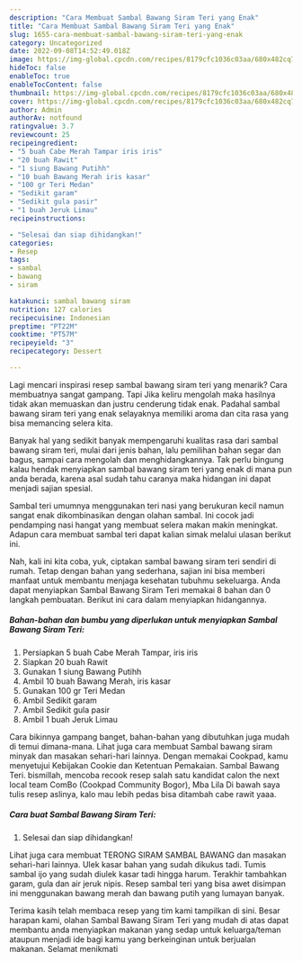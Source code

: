 ```yaml
---
description: "Cara Membuat Sambal Bawang Siram Teri yang Enak"
title: "Cara Membuat Sambal Bawang Siram Teri yang Enak"
slug: 1655-cara-membuat-sambal-bawang-siram-teri-yang-enak
category: Uncategorized
date: 2022-09-08T14:52:49.018Z
image: https://img-global.cpcdn.com/recipes/8179cfc1036c03aa/680x482cq70/sambal-bawang-siram-teri-foto-resep-utama.jpg
hideToc: false
enableToc: true
enableTocContent: false
thumbnail: https://img-global.cpcdn.com/recipes/8179cfc1036c03aa/680x482cq70/sambal-bawang-siram-teri-foto-resep-utama.jpg
cover: https://img-global.cpcdn.com/recipes/8179cfc1036c03aa/680x482cq70/sambal-bawang-siram-teri-foto-resep-utama.jpg
author: Admin
authorAv: notfound
ratingvalue: 3.7
reviewcount: 25
recipeingredient:
- "5 buah Cabe Merah Tampar iris iris"
- "20 buah Rawit"
- "1 siung Bawang Putihh"
- "10 buah Bawang Merah iris kasar"
- "100 gr Teri Medan"
- "Sedikit garam"
- "Sedikit gula pasir"
- "1 buah Jeruk Limau"
recipeinstructions:

- "Selesai dan siap dihidangkan!"
categories:
- Resep
tags:
- sambal
- bawang
- siram

katakunci: sambal bawang siram 
nutrition: 127 calories
recipecuisine: Indonesian
preptime: "PT22M"
cooktime: "PT57M"
recipeyield: "3"
recipecategory: Dessert

---
```



Lagi mencari inspirasi resep sambal bawang siram teri yang menarik? Cara membuatnya sangat gampang. Tapi Jika keliru mengolah maka hasilnya tidak akan memuaskan dan justru cenderung tidak enak. Padahal sambal bawang siram teri yang enak selayaknya memiliki aroma dan cita rasa yang bisa memancing selera kita.


Banyak hal yang sedikit banyak mempengaruhi kualitas rasa dari sambal bawang siram teri, mulai dari jenis bahan, lalu pemilihan bahan segar dan bagus, sampai cara mengolah dan menghidangkannya. Tak perlu bingung kalau hendak menyiapkan sambal bawang siram teri yang enak di mana pun anda berada, karena asal sudah tahu caranya maka hidangan ini dapat menjadi sajian spesial.

Sambal teri umumnya menggunakan teri nasi yang berukuran kecil namun sangat enak dikombinasikan dengan olahan sambal. Ini cocok jadi pendamping nasi hangat yang membuat selera makan makin meningkat. Adapun cara membuat sambal teri dapat kalian simak melalui ulasan berikut ini.


Nah, kali ini kita coba, yuk, ciptakan sambal bawang siram teri sendiri di rumah. Tetap dengan bahan yang sederhana, sajian ini bisa memberi manfaat untuk membantu menjaga kesehatan tubuhmu sekeluarga. Anda dapat menyiapkan Sambal Bawang Siram Teri memakai 8 bahan dan 0 langkah pembuatan. Berikut ini cara dalam menyiapkan hidangannya.

<!--inarticleads1-->

##### Bahan-bahan dan bumbu yang diperlukan untuk menyiapkan Sambal Bawang Siram Teri:

1. Persiapkan 5 buah Cabe Merah Tampar, iris iris
1. Siapkan 20 buah Rawit
1. Gunakan 1 siung Bawang Putihh
1. Ambil 10 buah Bawang Merah, iris kasar
1. Gunakan 100 gr Teri Medan
1. Ambil Sedikit garam
1. Ambil Sedikit gula pasir
1. Ambil 1 buah Jeruk Limau


Cara bikinnya gampang banget, bahan-bahan yang dibutuhkan juga mudah di temui dimana-mana. Lihat juga cara membuat Sambal bawang siram minyak dan masakan sehari-hari lainnya. Dengan memakai Cookpad, kamu menyetujui Kebijakan Cookie dan Ketentuan Pemakaian. Sambal Bawang Teri. bismillah, mencoba recook resep salah satu kandidat calon the next local team ComBo (Cookpad Community Bogor), Mba Lila Di bawah saya tulis resep aslinya, kalo mau lebih pedas bisa ditambah cabe rawit yaaa. 

<!--inarticleads2-->

##### Cara buat Sambal Bawang Siram Teri:


1. Selesai dan siap dihidangkan!

Lihat juga cara membuat TERONG SIRAM SAMBAL BAWANG dan masakan sehari-hari lainnya. Ulek kasar bahan yang sudah dikukus tadi. Tumis sambal ijo yang sudah diulek kasar tadi hingga harum. Terakhir tambahkan garam, gula dan air jeruk nipis. Resep sambal teri yang bisa awet disimpan ini menggunakan bawang merah dan bawang putih yang lumayan banyak. 

Terima kasih telah membaca resep yang tim kami tampilkan di sini. Besar harapan kami, olahan Sambal Bawang Siram Teri yang mudah di atas dapat membantu anda menyiapkan makanan yang sedap untuk keluarga/teman ataupun menjadi ide bagi kamu yang berkeinginan untuk berjualan makanan. Selamat menikmati
